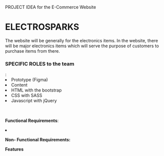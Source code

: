 PROJECT IDEA for the E-Commerce Website

 <h1>ELECTROSPARKS</h1>
The website will be generally for the electronics items. In the website, there will be major electronics items which will serve the purpose of customers to purchase items from there.

<h3>SPECIFIC ROLES to the team</h3>:
<li>Prototype (Figma)</li> 
<li>Content</li>
<li>HTML with the bootstrap</li>
<li>CSS with SASS</li>
<li>Javascript with jQuery</li><br><br>

<b>Functional Requirements</b>:
<li></li> 


<b>Non- Functional Requirements: </b>


<b>Features</b>